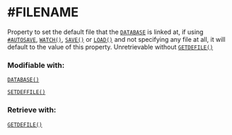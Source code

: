 # #FILENAME
Property to set the default file that the [`DATABASE`](https://github.com/NeedleChat/NeedleDB/blob/docs/docs/DATABASE.md) is linked at, if using [`#AUTOSAVE`](https://github.com/NeedleChat/NeedleDB/blob/docs/docs/DATABASE/properties/%23AUTOSAVE.md), [`WATCH()`](https://github.com/NeedleChat/NeedleDB/blob/docs/docs/DATABASE/methods/WATCH.md), [`SAVE()`](https://github.com/NeedleChat/NeedleDB/blob/docs/docs/DATABASE/methods/SAVE.md) or [`LOAD()`](https://github.com/NeedleChat/NeedleDB/blob/docs/docs/DATABASE/methods/LOAD.md) and not specifying any file at all, it will default to the value of this property. Unretrievable without [`GETDEFILE()`](https://github.com/NeedleChat/NeedleDB/blob/docs/docs/DATABASE/methods/GETDEFFLIE.md)

### Modifiable with:

[`DATABASE()`](https://github.com/NeedleChat/NeedleDB/blob/docs/docs/DATABASE.md)

[`SETDEFFILE()`](https://github.com/NeedleChat/NeedleDB/blob/docs/docs/DATABASE/methods/SETDEFFILE.md)

### Retrieve with:
[`GETDEFILE()`](https://github.com/NeedleChat/NeedleDB/blob/docs/docs/DATABASE/methods/GETDEFFLIE.md)

